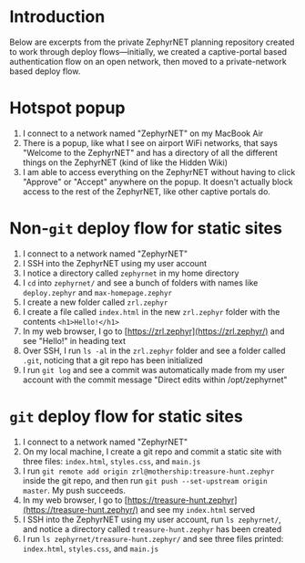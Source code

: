 # Introduction

Below are excerpts from the private ZephyrNET planning repository created to work through deploy flows—initially, we created a captive-portal based authentication flow on an open network, then moved to a private-network based deploy flow.

# Hotspot popup

1. I connect to a network named "ZephyrNET" on my MacBook Air
2. There is a popup, like what I see on airport WiFi networks, that says "Welcome to the ZephyrNET" and has a directory of all the different things on the ZephyrNET (kind of like the Hidden Wiki)
3. I am able to access everything on the ZephyrNET without having to click "Approve" or "Accept" anywhere on the popup. It doesn't actually block access to the rest of the ZephyrNET, like other captive portals do.


#   Non-`git`  deploy flow for static sites

1.  I connect to a network named "ZephyrNET"
2.  I SSH into the ZephyrNET using my user account
3.  I notice a directory called  `zephyrnet`  in my home directory
4.  I  `cd`  into  `zephyrnet/`  and see a bunch of folders with names like  `deploy.zephyr`  and  `max-homepage.zephyr`
5.  I create a new folder called  `zrl.zephyr`
6.  I create a file called  `index.html`  in the new  `zrl.zephyr`  folder with the contents  `<h1>Hello!</h1>`
7.  In my web browser, I go to  [https://zrl.zephyr](https://zrl.zephyr/)  and see "Hello!" in heading text
8.  Over SSH, I run  `ls -al`  in the  `zrl.zephyr`  folder and see a folder called  `.git`, noticing that a git repo has been initialized
9.  I run  `git log`  and see a commit was automatically made from my user account with the commit message "Direct edits within /opt/zephyrnet"

# `git`  deploy flow for static sites

1.  I connect to a network named "ZephyrNET"
2.  On my local machine, I create a git repo and commit a static site with three files:  `index.html`,  `styles.css`, and  `main.js`
3.  I run  `git remote add origin zrl@mothership:treasure-hunt.zephyr`  inside the git repo, and then run  `git push --set-upstream origin master`. My push succeeds.
4.  In my web browser, I go to  [https://treasure-hunt.zephyr](https://treasure-hunt.zephyr/)  and see my  `index.html`  served
5.  I SSH into the ZephyrNET using my user account, run  `ls zephyrnet/`, and notice a directory called  `treasure-hunt.zephyr`  has been created
6.  I run  `ls zephyrnet/treasure-hunt.zephyr/`  and see three files printed:  `index.html`,  `styles.css`, and  `main.js`
